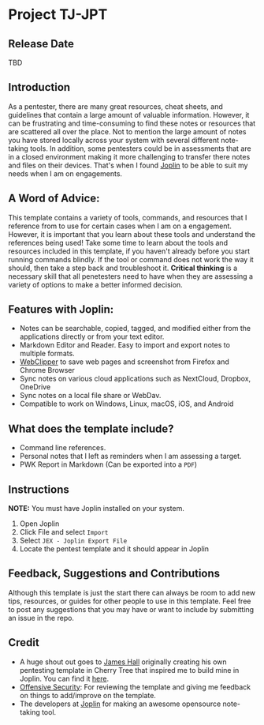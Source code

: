 # Project TJ-JPT

## Release Date
TBD

## Introduction
As a pentester, there are many great resources, cheat sheets, and guidelines that contain a large amount of valuable 
information. However, it can be frustrating and time-consuming to find these notes or resources that are scattered all 
over the place. Not to mention the large amount of notes you have stored locally across your system with several 
different note-taking tools. In addition, some pentesters could be in assessments that are in a closed environment 
making it more challenging to transfer there notes and files on their devices. That's when I found [Joplin][Joplin] 
to be able to suit my needs when I am on engagements.

## A Word of Advice:

This template contains a variety of tools, commands, and resources that I reference from to use for certain cases when I am on a engagement. However, it is important that you learn about these tools and understand the references being used! Take some time to learn about the tools and resources included in this template, if you haven't already before you start running commands blindly. If the tool or command does not work the way it should, then take a step back and troubleshoot it. **Critical thinking** is a necessary skill that all penetesters need to have when they are assessing a variety of options to make a better informed decision.  

## Features with Joplin:
- Notes can be searchable, copied, tagged, and modified either from the applications directly or from your text editor.
- Markdown Editor and Reader. Easy to import and export notes to multiple formats. 
- [WebClipper][WebClipper] to save web pages and screenshot from Firefox and Chrome Browser
- Sync notes on various cloud applications such as NextCloud, Dropbox, OneDrive
- Sync notes on a local file share or WebDav. 
- Compatible to work on Windows, Linux, macOS, iOS, and Android

## What does the template include?
- Command line references.
- Personal notes that I left as reminders when I am assessing a target.
- PWK Report in Markdown (Can be exported into a `PDF`)

## Instructions
**NOTE:** You must have Joplin installed on your system.
1. Open Joplin
2. Click File and select `Import`
3. Select `JEX - Joplin Export File`
4. Locate the pentest template and it should appear in Joplin

## Feedback, Suggestions and Contributions
Although this template is just the start there can always be room to add new tips, resources, or guides for other 
people to use in this template. Feel free to post any suggestions that you may have or want to include by submitting 
an issue in the repo. 

## Credit
- A huge shout out goes to [James Hall][James Hall] originally creating his own pentesting template in Cherry Tree 
that inspired me to build mine in Joplin. You can find it [here][Github].
- [Offensive Security][Offensive Security]: For reviewing the template and giving me feedback on things to 
add/improve on the template.
- The developers at [Joplin][Joplin] for making an awesome opensource note-taking tool.
 
[Joplin]:               https://joplinapp.org/
[WebClipper]:           https://joplinapp.org/clipper/
[James Hall]:           https://twitter.com/411Hall
[Github]:               https://411hall.github.io/OSCP-Preparation/
[Offensive Security]:   https://www.offensive-security.com/
